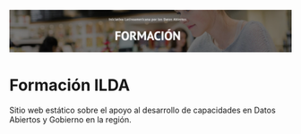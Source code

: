 ![alt](https://raw.githubusercontent.com/idatosabiertos/ilda-formacion/develop/images/banner.png)

# Formación ILDA

Sitio web estático sobre el apoyo al desarrollo de capacidades en Datos Abiertos y Gobierno en la región.